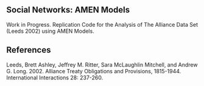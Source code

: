 ## Social Networks: AMEN Models
Work in Progress. Replication Code for the Analysis of The Alliance Data Set 
(Leeds 2002) using AMEN Models.







## References
Leeds, Brett Ashley, Jeffrey M. Ritter, Sara McLaughlin Mitchell, and Andrew G. Long. 2002. Alliance Treaty Obligations and Provisions, 1815-1944. International Interactions 28: 237-260.
